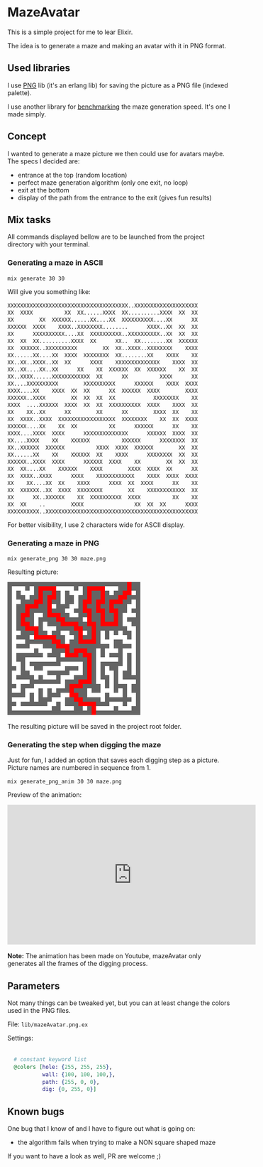 # MazeAvatar

This is a simple project for me to lear Elixir.

The idea is to generate a maze and making an avatar with it in PNG format.

## Used libraries

I use [PNG](https://hex.pm/packages/png) lib (it's an erlang lib) for saving the picture as a PNG file (indexed palette).

I use another library for [benchmarking](https://github.com/simonced/elixir-benchmark) the maze generation speed. It's one I made simply.

## Concept

I wanted to generate a maze picture we then could use for avatars maybe.  
The specs I decided are:

- entrance at the top (random location)
- perfect maze generation algorithm (only one exit, no loop)
- exit at the bottom
- display of the path from the entrance to the exit (gives fun results)

## Mix tasks

All commands displayed bellow are to be launched from the project directory with your terminal.

### Generating a maze in ASCII

    mix generate 30 30
	
Will give you something like:

    XXXXXXXXXXXXXXXXXXXXXXXXXXXXXXXXXXXXXX..XXXXXXXXXXXXXXXXXXXX
    XX  XXXX          XX  XX......XXXX  XX..........XXXX  XX  XX
    XX        XX  XXXXXX......XX....XX  XXXXXXXXXX....XX      XX
    XXXXXX  XXXX    XXXX..XXXXXXXX........      XXXX..XX  XX  XX
    XX      XXXXXXXXXX....XX  XXXXXXXXXX..XXXXXXXXXX..XX  XX  XX
    XX  XX  XX..........XXXX  XX      XX..  XX........XX  XXXXXX
    XX  XXXXXX..XXXXXXXXXX        XX  XX..XXXX..XXXXXXXX    XXXX
    XX......XX....XX  XXXX  XXXXXXXX  XX........XX    XXXX    XX
    XX..XX..XXXX..XX  XX      XXXX    XXXXXXXXXXXXXX    XXXX  XX
    XX..XX....XX..XX      XX    XX  XXXXXX  XX  XXXXXX    XX  XX
    XX..XXXX......XXXXXXXXXXXX  XX      XX          XXXX      XX
    XX....XXXXXXXXXX        XXXXXXXXXX      XXXXXX    XXXX  XXXX
    XXXX....XX    XXXX  XX  XX      XX  XXXXXX  XXXX        XXXX
    XXXXXX..XXXX        XX  XX  XX  XX            XXXXXXXX    XX
    XXXX  ....XXXXXX  XXXX  XX  XX  XXXXXXXXXX  XXXX    XXXX  XX
    XX    XX..XX      XX        XX      XX        XXXX  XX    XX
    XX  XXXX..XXXX  XXXXXXXXXXXXXXXXXX  XXXXXXXX    XX  XX  XXXX
    XXXXXX....XX    XX  XX          XX      XXXXXX      XX    XX
    XXXX....XXXX  XXXX      XXXXXXXXXXXXXX      XXXXXX  XXXX  XX
    XX....XXXX    XX    XXXXXX          XXXXXX      XXXXXXXX  XX
    XX..XXXXXX  XXXXXX          XXXX  XXXX  XXXXXX        XX  XX
    XX......XX    XX    XXXXXX  XX    XXXX      XXXXXXXX  XX  XX
    XXXXXX..XXXX  XXXX      XXXXXX  XXXX    XX        XX  XX  XX
    XX  XX....XX    XXXXXX    XXXX        XXXX  XXXX  XX      XX
    XX  XXXX..XXXX      XXXX    XXXXXXXXXXXX    XXXX  XXXX  XXXX
    XX    XX....XX  XX    XXXX      XXXX  XX  XXXX      XX    XX
    XX  XXXXXX..XX  XXXX  XXXXXXXX        XX    XXXXXXXXXXXX  XX
    XX      XX..XXXXXX    XX  XXXXXXXXXX  XXXX          XX    XX
    XX  XX    ..        XXXX                XX  XX  XX      XXXX
    XXXXXXXXXX..XXXXXXXXXXXXXXXXXXXXXXXXXXXXXXXXXXXXXXXXXXXXXXXX
	
For better visibility, I use 2 characters wide for ASCII display.

### Generating a maze in PNG

    mix generate_png 30 30 maze.png
	
Resulting picture:

![30x30 maze picture](_rsc/maze_sample.gif)

The resulting picture will be saved in the project root folder.

### Generating the step when digging the maze

Just for fun, I added an option that saves each digging step as a picture.  
Picture names are numbered in sequence from 1.

    mix generate_png_anim 30 30 maze.png
	
Preview of the animation:

<iframe width="560" height="315" src="https://www.youtube.com/embed/pypfuBaT5HY" frameborder="0" allowfullscreen></iframe>

**Note:** The animation has been made on Youtube, mazeAvatar only generates all the frames of the digging process.

## Parameters

Not many things can be tweaked yet, but you can at least change the colors used in the PNG files.

File: `lib/mazeAvatar.png.ex`

Settings:

```elixir

  # constant keyword list
  @colors [hole: {255, 255, 255},
           wall: {100, 100, 100,},
           path: {255, 0, 0},
           dig: {0, 255, 0}]

```

## Known bugs

One bug that I know of and I have to figure out what is going on:

- the algorithm fails when trying to make a NON square shaped maze

If you want to have a look as well, PR are welcome ;)
